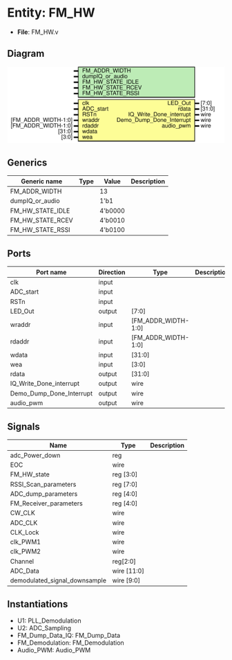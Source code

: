 # Entity: FM_HW 

- **File**: FM_HW.v
## Diagram

![Diagram](FM_HW.svg "Diagram")
## Generics

| Generic name     | Type | Value   | Description |
| ---------------- | ---- | ------- | ----------- |
| FM_ADDR_WIDTH    |      | 13      |             |
| dumpIQ_or_audio  |      | 1'b1    |             |
| FM_HW_STATE_IDLE |      | 4'b0000 |             |
| FM_HW_STATE_RCEV |      | 4'b0010 |             |
| FM_HW_STATE_RSSI |      | 4'b0100 |             |
## Ports

| Port name                | Direction | Type                | Description |
| ------------------------ | --------- | ------------------- | ----------- |
| clk                      | input     |                     |             |
| ADC_start                | input     |                     |             |
| RSTn                     | input     |                     |             |
| LED_Out                  | output    | [7:0]               |             |
| wraddr                   | input     | [FM_ADDR_WIDTH-1:0] |             |
| rdaddr                   | input     | [FM_ADDR_WIDTH-1:0] |             |
| wdata                    | input     | [31:0]              |             |
| wea                      | input     | [3:0]               |             |
| rdata                    | output    | [31:0]              |             |
| IQ_Write_Done_interrupt  | output    | wire                |             |
| Demo_Dump_Done_Interrupt | output    | wire                |             |
| audio_pwm                | output    | wire                |             |
## Signals

| Name                          | Type        | Description |
| ----------------------------- | ----------- | ----------- |
| adc_Power_down                | reg         |             |
| EOC                           | wire        |             |
| FM_HW_state                   | reg [3:0]   |             |
| RSSI_Scan_parameters          | reg [7:0]   |             |
| ADC_dump_parameters           | reg [4:0]   |             |
| FM_Receiver_parameters        | reg [4:0]   |             |
| CW_CLK                        | wire        |             |
| ADC_CLK                       | wire        |             |
| CLK_Lock                      | wire        |             |
| clk_PWM1                      | wire        |             |
| clk_PWM2                      | wire        |             |
| Channel                       | reg[2:0]    |             |
| ADC_Data                      | wire [11:0] |             |
| demodulated_signal_downsample | wire [9:0]  |             |
## Instantiations

- U1: PLL_Demodulation
- U2: ADC_Sampling
- FM_Dump_Data_IQ: FM_Dump_Data
- FM_Demodulation: FM_Demodulation
- Audio_PWM: Audio_PWM
